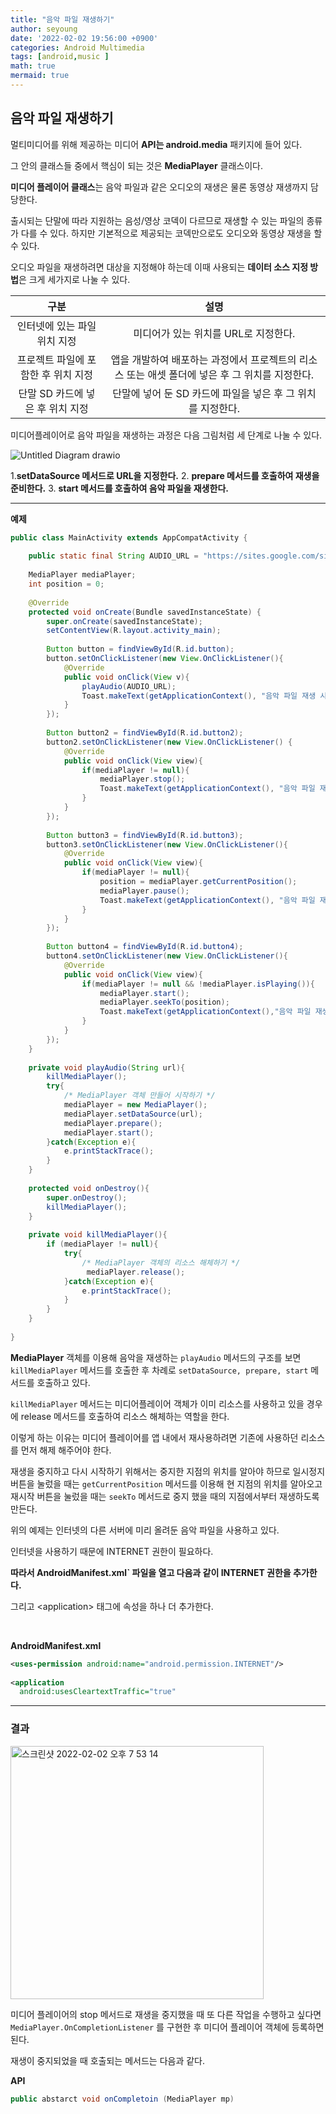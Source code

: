 ```yaml
---
title: "음악 파일 재생하기"
author: seyoung
date: '2022-02-02 19:56:00 +0900'
categories: Android Multimedia
tags: [android,music ]
math: true
mermaid: true
---
```


## 음악 파일 재생하기

멀티미디어를 위해 제공하는 미디어 **API는 android.media** 패키지에 들어 있다.

그 안의 클래스들 중에서 핵심이 되는 것은 **MediaPlayer** 클래스이다.

**미디어 플레이어 클래스**는 음악 파일과 같은 오디오의 재생은 물론 동영상 재생까지 담당한다.

출시되는 단말에 따라 지원하는 음성/영상 코덱이 다르므로 재생할 수 있는 파일의 종류가 다를 수 있다. 하지만 기본적으로 제공되는 코덱만으로도 오디오와 동영상 재생을 할 수 있다.

오디오 파일을 재생하려면 대상을 지정해야 하는데 이때 사용되는 **데이터 소스 지정 방법**은 크게 세가지로 나눌 수 있다.

|구분 | 설명 |
|:--:|:--:|
|인터넷에 있는 파일 위치 지정  | 미디어가 있는 위치를 URL로 지정한다.  |
|프로젝트 파일에 포함한 후 위치 지정| 앱을 개발하여 배포하는 과정에서 프로젝트의 리소스 또는 애셋 폴더에 넣은 후 그 위치를 지정한다.|
|단말 SD 카드에 넣은 후 위치 지정| 단말에 넣어 둔 SD 카드에 파일을 넣은 후 그 위치를 지정한다.|

미디어플레이어로 음악 파일을 재생하는 과정은 다음 그림처럼 세 단계로 나눌 수 있다.


![Untitled Diagram drawio](https://user-images.githubusercontent.com/54762273/152134574-42394c50-3bdd-4a79-8e73-4e2900f05631.png)


1.**setDataSource 메서드로 URL을 지정한다.**
2. **prepare 메서드를 호출하여 재생을 준비한다.**
3. **start 메서드를 호출하여 음악 파일을 재생한다.**

---

**예제**

```java
public class MainActivity extends AppCompatActivity {  
  
    public static final String AUDIO_URL = "https://sites.google.com/site/ubiaccessmobile/sample_audio.mp3";;  
  
    MediaPlayer mediaPlayer;  
    int position = 0;  
  
    @Override  
    protected void onCreate(Bundle savedInstanceState) {  
        super.onCreate(savedInstanceState);  
        setContentView(R.layout.activity_main);  
  
        Button button = findViewById(R.id.button);  
        button.setOnClickListener(new View.OnClickListener(){  
            @Override  
		    public void onClick(View v){  
                playAudio(AUDIO_URL);  
                Toast.makeText(getApplicationContext(), "음악 파일 재생 시작됨.",Toast.LENGTH_LONG).show();  
            }  
        });  
  
        Button button2 = findViewById(R.id.button2);  
        button2.setOnClickListener(new View.OnClickListener() {  
            @Override  
		    public void onClick(View view){  
                if(mediaPlayer != null){  
                    mediaPlayer.stop();  
                    Toast.makeText(getApplicationContext(), "음악 파일 재생 중지됨.", Toast.LENGTH_LONG).show();  
                }  
            }  
        });  
  
        Button button3 = findViewById(R.id.button3);  
        button3.setOnClickListener(new View.OnClickListener(){  
            @Override  
		    public void onClick(View view){  
                if(mediaPlayer != null){  
                    position = mediaPlayer.getCurrentPosition();  
                    mediaPlayer.pause();  
                    Toast.makeText(getApplicationContext(), "음악 파일 재생 일시 정지됨.", Toast.LENGTH_LONG).show();  
                }  
            }  
        });  
  
        Button button4 = findViewById(R.id.button4);  
        button4.setOnClickListener(new View.OnClickListener(){  
            @Override  
		    public void onClick(View view){  
                if(mediaPlayer != null && !mediaPlayer.isPlaying()){  
                    mediaPlayer.start();  
                    mediaPlayer.seekTo(position);  
                    Toast.makeText(getApplicationContext(),"음악 파일 재생 재시작됨.", Toast.LENGTH_LONG).show();  
                }  
            }  
        });  
    }  
  
    private void playAudio(String url){  
        killMediaPlayer();  
        try{  
            /* MediaPlayer 객체 만들어 시작하기 */  
		    mediaPlayer = new MediaPlayer();  
            mediaPlayer.setDataSource(url);  
            mediaPlayer.prepare();  
            mediaPlayer.start();  
        }catch(Exception e){  
            e.printStackTrace();  
        }  
    }  
  
    protected void onDestroy(){  
        super.onDestroy();  
        killMediaPlayer();  
    }  
  
    private void killMediaPlayer(){  
        if (mediaPlayer != null){  
            try{  
                /* MediaPlayer 객체의 리소스 해체하기 */  
			     mediaPlayer.release();  
            }catch(Exception e){  
                e.printStackTrace();  
            }  
        }  
    }  
  
}
```

**MediaPlayer** 객체를 이용해 음악을 재생하는 `playAudio` 메서드의 구조를 보면 `killMediaPlayer` 메서드를 호출한 후 차례로 `setDataSource, prepare, start` 메서드를 호출하고 있다.

`killMediaPlayer` 메서드는 미디어플레이어 객체가 이미 리소스를 사용하고 있을 경우에 release 메서드를 호출하여 리소스 해체하는 역할을 한다.

이렇게 하는 이유는 미디어 플레이어를 앱 내에서 재사용하려면 기존에 사용하던 리소스를 먼저 해제 해주어야 한다.

재생을 중지하고 다시 시작하기 위해서는 중지한 지점의 위치를 알아야 하므로 일시정지 버튼을 눌렀을 때는 `getCurrentPosition` 메서드를 이용해 현 지점의 위치를 알아오고 재시작 버튼을 눌렀을 때는 `seekTo` 메서드로 중지 했을 때의 지점에서부터 재생하도록 만든다.

위의 예제는 인터넷의 다른 서버에 미리 올려둔 음악 파일을 사용하고 있다.

인터넷을 사용하기 때문에 INTERNET 권한이 필요하다. 

**따라서 AndroidManifest.xml` 파일을 열고 다음과 같이 INTERNET 권한을 추가한다.**

그리고 \<application> 태그에 속성을 하나 더 추가한다.

<br>

**AndroidManifest.xml**
```xml
<uses-permission android:name="android.permission.INTERNET"/>  
  
<application  
  android:usesCleartextTraffic="true"
```

---

### 결과

<img width="405" alt="스크린샷 2022-02-02 오후 7 53 14" src="https://user-images.githubusercontent.com/54762273/152140442-34f214da-6c10-4319-b578-74f44ed0061c.png">

미디어 플레이어의 stop 메서드로 재생을 중지했을 때 또 다른 작업을 수행하고 싶다면 `MediaPlayer.OnCompletionListener` 를 구현한 후 미디어 플레이어 객체에 등록하면 된다.

재생이 중지되었을 때 호출되는 메서드는 다음과 같다.

**API**

```java
public abstarct void onCompletoin (MediaPlayer mp)
```